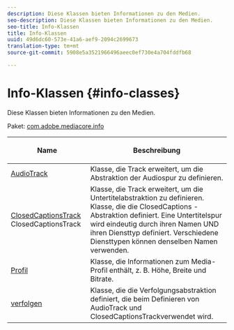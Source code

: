```yaml
---
description: Diese Klassen bieten Informationen zu den Medien.
seo-description: Diese Klassen bieten Informationen zu den Medien.
seo-title: Info-Klassen
title: Info-Klassen
uuid: 49d6dc60-573e-41a6-aef9-2094c2699673
translation-type: tm+mt
source-git-commit: 5908e5a3521966496aeec0ef730e4a704fddfb68

---
```



# Info-Klassen {#info-classes}

Diese Klassen bieten Informationen zu den Medien.

Paket: [com.adobe.mediacore.info](https://help.adobe.com/en_US/primetime/api/psdk/javadoc_1.4/com/adobe/mediacore/info/package-summary.html)

<table frame="all" colsep="1" rowsep="1" id="table_BC74F0C72F7C443B92C9B28750D812A6"> 
 <thead> 
  <tr rowsep="1"> 
   <th colname="1" class="entry"> <p>Name </p> </th> 
   <th colname="2" class="entry"> <p>Beschreibung </p> </th> 
  </tr> 
 </thead>
 <tbody> 
  <tr rowsep="1"> 
   <td colname="1"><span class="codeph"><a href="https://help.adobe.com/en_US/primetime/api/psdk/javadoc_1.4/com/adobe/mediacore/info/AudioTrack.html" format="html" scope="external"> AudioTrack</a></span></td> 
   <td colname="2">Klasse, die Track <span class="codeph"></span> erweitert, um die Abstraktion der Audiospur zu definieren. </td> 
  </tr> 
  <tr rowsep="1"> 
   <td colname="1"><span class="codeph"><a href="https://help.adobe.com/en_US/primetime/api/psdk/javadoc_1.4/com/adobe/mediacore/info/ClosedCaptionsTrack.html" format="html" scope="external"> ClosedCaptionsTrack</a> ClosedCaptionsTrack</span> </td> 
   <td colname="2">Klasse, die <span class="codeph"> Track</span> erweitert, um die Untertitelabstraktion zu definieren. Klasse, die die <span class="codeph"> ClosedCaptions</span> -Abstraktion definiert. Eine Untertitelspur wird eindeutig durch ihren Namen UND ihren Diensttyp definiert. Verschiedene Diensttypen können denselben Namen verwenden.</td> 
  </tr> 
  <tr rowsep="1"> 
   <td colname="1"><span class="codeph"><a href="https://help.adobe.com/en_US/primetime/api/psdk/javadoc_1.4/com/adobe/mediacore/info/Profile.html" format="html" scope="external"> Profil</a> </span></td> 
   <td colname="2"> Klasse, die Informationen zum Media-Profil enthält, z. B. Höhe, Breite und Bitrate. </td> 
  </tr> 
  <tr rowsep="0"> 
   <td colname="1"><span class="codeph"><a href="https://help.adobe.com/en_US/primetime/api/psdk/javadoc_1.4/com/adobe/mediacore/info/Track.html" format="html" scope="external"> verfolgen</a> </span></td> 
   <td colname="2">Klasse, die die Verfolgungsabstraktion definiert, die beim Definieren von <span class="codeph"> AudioTrack</span> und <span class="codeph"> ClosedCaptionsTrack</span>verwendet wird. </td> 
  </tr>
 </tbody>
</table>